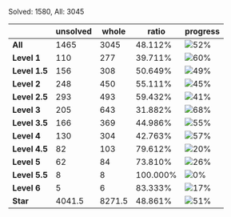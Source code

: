 Solved: 1580, All: 3045

| |unsolved|whole|ratio|progress|
|----|----|----|----|----|
|**All**| 1465 | 3045 | 48.112%| ![52%](https://progress-bar.xyz/52?title=All) |
|**Level 1**| 110 | 277 | 39.711%| ![60%](https://progress-bar.xyz/60?title=All) |
|**Level 1.5**| 156 | 308 | 50.649%| ![49%](https://progress-bar.xyz/49?title=All) |
|**Level 2**| 248 | 450 | 55.111%| ![45%](https://progress-bar.xyz/45?title=All) |
|**Level 2.5**| 293 | 493 | 59.432%| ![41%](https://progress-bar.xyz/41?title=All) |
|**Level 3**| 205 | 643 | 31.882%| ![68%](https://progress-bar.xyz/68?title=All) |
|**Level 3.5**| 166 | 369 | 44.986%| ![55%](https://progress-bar.xyz/55?title=All) |
|**Level 4**| 130 | 304 | 42.763%| ![57%](https://progress-bar.xyz/57?title=All) |
|**Level 4.5**| 82 | 103 | 79.612%| ![20%](https://progress-bar.xyz/20?title=All) |
|**Level 5**| 62 | 84 | 73.810%| ![26%](https://progress-bar.xyz/26?title=All) |
|**Level 5.5**| 8 | 8 | 100.000%| ![0%](https://progress-bar.xyz/0?title=All) |
|**Level 6**| 5 | 6 | 83.333%| ![17%](https://progress-bar.xyz/17?title=All) |
|**Star**|4041.5 | 8271.5 |48.861%| ![51%](https://progress-bar.xyz/51?title=All) |
